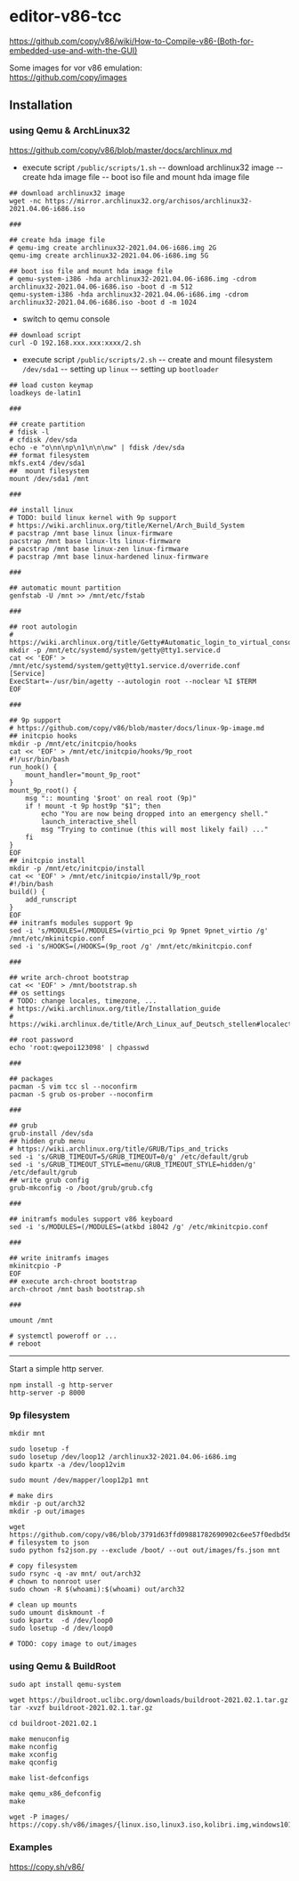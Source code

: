 # editor-v86-tcc

https://github.com/copy/v86/wiki/How-to-Compile-v86-(Both-for-embedded-use-and-with-the-GUI)
  
Some images for vor v86 emulation:  
https://github.com/copy/images

## Installation

### using Qemu & ArchLinux32

https://github.com/copy/v86/blob/master/docs/archlinux.md

- execute script `/public/scripts/1.sh`
-- download archlinux32 image 
-- create hda image file
-- boot iso file and mount hda image file

```shell
## download archlinux32 image
wget -nc https://mirror.archlinux32.org/archisos/archlinux32-2021.04.06-i686.iso

###

## create hda image file
# qemu-img create archlinux32-2021.04.06-i686.img 2G
qemu-img create archlinux32-2021.04.06-i686.img 5G

## boot iso file and mount hda image file
# qemu-system-i386 -hda archlinux32-2021.04.06-i686.img -cdrom archlinux32-2021.04.06-i686.iso -boot d -m 512
qemu-system-i386 -hda archlinux32-2021.04.06-i686.img -cdrom archlinux32-2021.04.06-i686.iso -boot d -m 1024
```

- switch to qemu console

```shell
## download script
curl -O 192.168.xxx.xxx:xxxx/2.sh
```

- execute script `/public/scripts/2.sh`
-- create and mount filesystem `/dev/sda1`
-- setting up `linux`
-- setting up `bootloader`

```shell
## load custon keymap
loadkeys de-latin1

###

## create partition
# fdisk -l
# cfdisk /dev/sda
echo -e "o\nn\np\n1\n\n\nw" | fdisk /dev/sda
## format filesystem
mkfs.ext4 /dev/sda1
##  mount filesystem
mount /dev/sda1 /mnt

###

## install linux
# TODO: build linux kernel with 9p support
# https://wiki.archlinux.org/title/Kernel/Arch_Build_System
# pacstrap /mnt base linux linux-firmware
pacstrap /mnt base linux-lts linux-firmware
# pacstrap /mnt base linux-zen linux-firmware
# pacstrap /mnt base linux-hardened linux-firmware

###

## automatic mount partition
genfstab -U /mnt >> /mnt/etc/fstab

###

## root autologin
# https://wiki.archlinux.org/title/Getty#Automatic_login_to_virtual_console
mkdir -p /mnt/etc/systemd/system/getty@tty1.service.d
cat << 'EOF' > /mnt/etc/systemd/system/getty@tty1.service.d/override.conf
[Service]
ExecStart=-/usr/bin/agetty --autologin root --noclear %I $TERM
EOF

###

## 9p support
# https://github.com/copy/v86/blob/master/docs/linux-9p-image.md
## initcpio hooks
mkdir -p /mnt/etc/initcpio/hooks
cat << 'EOF' > /mnt/etc/initcpio/hooks/9p_root
#!/usr/bin/bash
run_hook() {
    mount_handler="mount_9p_root"
}
mount_9p_root() {
    msg ":: mounting '$root' on real root (9p)"
    if ! mount -t 9p host9p "$1"; then
        echo "You are now being dropped into an emergency shell."
        launch_interactive_shell
        msg "Trying to continue (this will most likely fail) ..."
    fi
}
EOF
## initcpio install
mkdir -p /mnt/etc/initcpio/install
cat << 'EOF' > /mnt/etc/initcpio/install/9p_root
#!/bin/bash
build() {
	add_runscript
}
EOF
## initramfs modules support 9p
sed -i 's/MODULES=(/MODULES=(virtio_pci 9p 9pnet 9pnet_virtio /g' /mnt/etc/mkinitcpio.conf
sed -i 's/HOOKS=(/HOOKS=(9p_root /g' /mnt/etc/mkinitcpio.conf

###

## write arch-chroot bootstrap  
cat << 'EOF' > /mnt/bootstrap.sh
## os settings
# TODO: change locales, timezone, ...
# https://wiki.archlinux.org/title/Installation_guide
# https://wiki.archlinux.de/title/Arch_Linux_auf_Deutsch_stellen#localectl

## root password
echo 'root:qwepoi123098' | chpasswd

###

## packages
pacman -S vim tcc sl --noconfirm
pacman -S grub os-prober --noconfirm

###

## grub
grub-install /dev/sda
## hidden grub menu
# https://wiki.archlinux.org/title/GRUB/Tips_and_tricks
sed -i 's/GRUB_TIMEOUT=5/GRUB_TIMEOUT=0/g' /etc/default/grub
sed -i 's/GRUB_TIMEOUT_STYLE=menu/GRUB_TIMEOUT_STYLE=hidden/g' /etc/default/grub
## write grub config 
grub-mkconfig -o /boot/grub/grub.cfg

###

## initramfs modules support v86 keyboard
sed -i 's/MODULES=(/MODULES=(atkbd i8042 /g' /etc/mkinitcpio.conf

###

## write initramfs images
mkinitcpio -P
EOF
## execute arch-chroot bootstrap
arch-chroot /mnt bash bootstrap.sh

###

umount /mnt

# systemctl poweroff or ...
# reboot
```

---

Start a simple http server. 

```
npm install -g http-server
http-server -p 8000
```

### 9p filesystem

```shell
mkdir mnt

sudo losetup -f
sudo losetup /dev/loop12 /archlinux32-2021.04.06-i686.img
sudo kpartx -a /dev/loop12vim

sudo mount /dev/mapper/loop12p1 mnt

# make dirs
mkdir -p out/arch32
mkdir -p out/images

wget https://github.com/copy/v86/blob/3791d63ffd09881782690902c6ee57f0edbd56a3/tools/fs2json.py
# filesystem to json
sudo python fs2json.py --exclude /boot/ --out out/images/fs.json mnt

# copy filesystem
sudo rsync -q -av mnt/ out/arch32
# chown to nonroot user
sudo chown -R $(whoami):$(whoami) out/arch32

# clean up mounts
sudo umount diskmount -f
sudo kpartx  -d /dev/loop0
sudo losetup -d /dev/loop0

# TODO: copy image to out/images
```

### using Qemu & BuildRoot

```shell
sudo apt install qemu-system

wget https://buildroot.uclibc.org/downloads/buildroot-2021.02.1.tar.gz
tar -xvzf buildroot-2021.02.1.tar.gz

cd buildroot-2021.02.1

make menuconfig
make nconfig
make xconfig
make qconfig

make list-defconfigs

make qemu_x86_defconfig
make

wget -P images/ https://copy.sh/v86/images/{linux.iso,linux3.iso,kolibri.img,windows101.img,os8.dsk,freedos722.img,openbsd.img}
```

### Examples

https://copy.sh/v86/